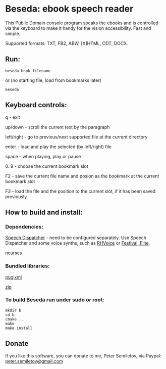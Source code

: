 # Beseda: ebook speech reader

This Public Domain console program speaks the ebooks and is controlled via the keyboard to make it handy for the vision accessibility. Fast and simple. 

Supported formats: TXT, FB2, ABW, [X]HTML, ODT, DOCX. 

## Run:

```beseda book_filename```

or (no starting file, load from bookmarks later)


```beseda```


## Keyboard controls:

q - exit

up/down - scroll the current text by the paragraph

left/right - go to previous/next supported file at the current directory

enter - load and play the selected (by left/right) file

space - when playing, play or pause

0..9 - choose the current bookmark slot

F2 - save the current file name and posion as the bookmark at the current bookmark slot

F3 - load the file and the position to the current slot, if it has been saved previously


## How to build and install:


### Dependencies:

[Speech Dispatcher](https://freebsoft.org/speechd) - need to be configured separately. Use Speech Dispatcher and some voice synths, such as [RHVoice](https://github.com/RHVoice/RHVoice) or [Festival, Flite](http://festvox.org).

[ncurses](https://invisible-island.net/ncurses/)

### Bundled libraries:

[pugixml](https://pugixml.org)

[zip](https://github.com/kuba--/zip)


### To build Beseda run under sudo or root:

```
mkdir b
cd b
cmake ..
make
make install
```

## Donate

If you like this software, you can donate to me, Peter Semiletov, via Paypal: peter.semiletov@gmail.com



